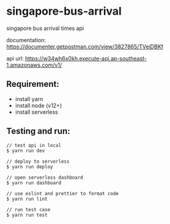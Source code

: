 # singapore-bus-arrival

singapore bus arrival times api

documentation: https://documenter.getpostman.com/view/3827865/TVeiDBKf

api url: https://w34wh6x0kh.execute-api.ap-southeast-1.amazonaws.com/v1/

## Requirement:

- install yarn
- install node (v12+)
- install serverless

## Testing and run:

```
// test api in local
$ yarn run dev

// deploy to serverless
$ yarn run deploy

// open serverless dashboard
$ yarn run dashboard

// use eslint and prettier to format code
$ yarn run lint

// run test case
$ yarn run test
```
